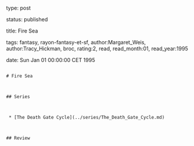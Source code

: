 type: post
status: published
title: Fire Sea
tags:  fantasy,  rayon-fantasy-et-sf, author:Margaret_Weis, author:Tracy_Hickman, broc, rating:2, read, read_month:01, read_year:1995
date: Sun Jan 01 00:00:00 CET 1995
~~~~~~
# Fire Sea

## Series

 * [The Death Gate Cycle](../series/The_Death_Gate_Cycle.md)

## Review

